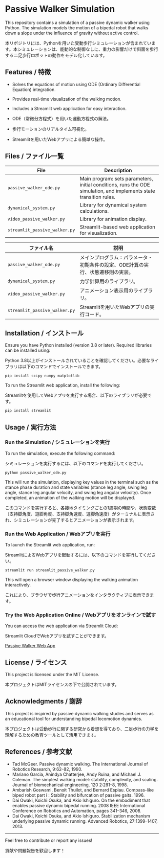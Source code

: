 # Passive Walker Simulation

This repository contains a simulation of a passive dynamic walker using Python. The simulation models the motion of a bipedal robot that walks down a slope under the influence of gravity without active control.

本リポジトリには、Pythonを用いた受動歩行シミュレーションが含まれています。本シミュレーションは、能動的な制御なしに、重力の影響だけで斜面を歩行する二足歩行ロボットの動作をモデル化しています。

## Features / 特徴
- Solves the equations of motion using ODE (Ordinary Differential Equation) integration.
- Provides real-time visualization of the walking motion.
- Includes a Streamlit web application for easy interaction.

- ODE（常微分方程式）を用いた運動方程式の解法。
- 歩行モーションのリアルタイム可視化。
- Streamlitを用いたWebアプリによる簡単な操作。

## Files / ファイル一覧

| File | Description |
|------|-------------|
| `passive_walker_ode.py` | Main program: sets parameters, initial conditions, runs the ODE simulation, and implements state transition rules. |
| `dynamical_system.py` | Library for dynamical system calculations. |
| `video_passive_walker.py` | Library for animation display. |
| `streamlit_passive_walker.py` | Streamlit-based web application for visualization. |

| ファイル名 | 説明 |
|------------|------|
| `passive_walker_ode.py` | メインプログラム：パラメータ・初期条件の設定、ODE計算の実行、状態遷移則の実装。 |
| `dynamical_system.py` | 力学計算用のライブラリ。 |
| `video_passive_walker.py` | アニメーション表示用のライブラリ。 |
| `streamlit_passive_walker.py` | Streamlitを用いたWebアプリの実行コード。 |

## Installation / インストール

Ensure you have Python installed (version 3.8 or later). Required libraries can be installed using:

Python 3.8以上がインストールされていることを確認してください。必要なライブラリは以下のコマンドでインストールできます。

```sh
pip install scipy numpy matplotlib
```

To run the Streamlit web application, install the following:

Streamlitを使用してWebアプリを実行する場合、以下のライブラリが必要です。

```sh
pip install streamlit
```

## Usage / 実行方法

### Run the Simulation / シミュレーションを実行

To run the simulation, execute the following command:

シミュレーションを実行するには、以下のコマンドを実行してください。

```sh
python passive_walker_ode.py
```

This will run the simulation, displaying key values in the terminal such as the stance phase duration and state variables (stance leg angle, swing leg angle, stance leg angular velocity, and swing leg angular velocity). Once completed, an animation of the walking motion will be displayed.

このコマンドを実行すると、各接地タイミングごとの1周期の時間や、状態変数（支持脚角度、遊脚角度、支持脚角速度、遊脚角速度）がターミナルに表示され、シミュレーションが完了するとアニメーションが表示されます。

### Run the Web Application / Webアプリを実行

To launch the Streamlit web application, run:

StreamlitによるWebアプリを起動するには、以下のコマンドを実行してください。

```sh
streamlit run streamlit_passive_walker.py
```

This will open a browser window displaying the walking animation interactively.

これにより、ブラウザで歩行アニメーションをインタラクティブに表示できます。

### Try the Web Application Online / Webアプリをオンラインで試す

You can access the web application via Streamlit Cloud:

Streamlit CloudでWebアプリを試すことができます。

[Passive Walker Web App](https://python-passive-walker.streamlit.app)

## License / ライセンス
This project is licensed under the MIT License.

本プロジェクトはMITライセンスの下で公開されています。

## Acknowledgments / 謝辞
This project is inspired by passive dynamic walking studies and serves as an educational tool for understanding bipedal locomotion dynamics.

本プロジェクトは受動歩行に関する研究から着想を得ており、二足歩行の力学を理解するための教育ツールとして活用できます。

## References / 参考文献
- Tad McGeer. Passive dynamic walking. The International Journal of Robotics Research, 9:62–82, 1990.
- Mariano Garcia, Anindya Chatterjee, Andy Ruina, and Michael J. Coleman. The simplest walking model: stability, complexity, and scaling. Journal of biomechanical engineering, 120 2:281–8, 1998.
- Ambarish Goswami, Benoit Thuilot, and Bernard Espiau. Compass-like biped robot part i : Stability and bifurcation of passive gaits. 1996.
- Dai Owaki, Koichi Osuka, and Akio Ishiguro. On the embodiment that enables passive dynamic bipedal running. 2008 IEEE International Conference on Robotics and Automation, pages 341–346, 2008.
- Dai Owaki, Koichi Osuka, and Akio Ishiguro. Stabilization mechanism underlying passive dynamic running. Advanced Robotics, 27:1399–1407, 2013.


---
Feel free to contribute or report any issues!

貢献や問題報告を歓迎します！

